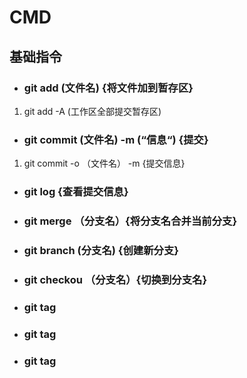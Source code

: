 CMD
===
## 基础指令 
 * ### git add (文件名) {将文件加到暂存区}
  1. git add -A (工作区全部提交暂存区)
 * ### git commit (文件名) -m (“信息“) {提交}
  1. git commit -o （文件名） -m {提交信息}
 * ### git log {查看提交信息}
 * ### git merge （分支名）{将分支名合并当前分支}  
 * ### git branch (分支名) {创建新分支}
 * ### git checkou （分支名）{切换到分支名}
 * ### git tag 
 * ### git tag 
 * ### git tag 

